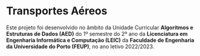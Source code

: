 # Transportes Aéreos

Este projeto foi desenvolvido no âmbito da Unidade Curricular **Algoritmos e Estruturas de Dados (AED)** do 1º semestre do 2º ano da **Licenciatura em Engenharia Informática e Computação (LEIC)** da **Faculdade de Engenharia da Universidade do Porto (FEUP)**, no ano letivo 2022/2023.
